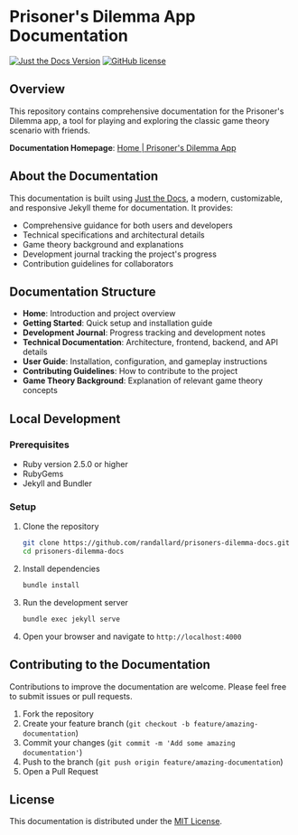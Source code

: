 # Prisoner's Dilemma App Documentation

[![Just the Docs Version](https://img.shields.io/gem/v/just-the-docs)](https://github.com/just-the-docs/just-the-docs)
[![GitHub license](https://img.shields.io/github/license/randallard/prisoners-dilemma-docs)](https://github.com/randallard/prisoners-dilemma-docs/blob/main/LICENSE)

## Overview

This repository contains comprehensive documentation for the Prisoner's Dilemma app, a tool for playing and exploring the classic game theory scenario with friends.

**Documentation Homepage**: [Home | Prisoner's Dilemma App](https://randallard.github.io/prisoners-dilemma-docs/)

## About the Documentation

This documentation is built using [Just the Docs](https://just-the-docs.github.io/just-the-docs/), a modern, customizable, and responsive Jekyll theme for documentation. It provides:

- Comprehensive guidance for both users and developers
- Technical specifications and architectural details
- Game theory background and explanations
- Development journal tracking the project's progress
- Contribution guidelines for collaborators

## Documentation Structure

- **Home**: Introduction and project overview
- **Getting Started**: Quick setup and installation guide
- **Development Journal**: Progress tracking and development notes
- **Technical Documentation**: Architecture, frontend, backend, and API details
- **User Guide**: Installation, configuration, and gameplay instructions
- **Contributing Guidelines**: How to contribute to the project
- **Game Theory Background**: Explanation of relevant game theory concepts

## Local Development

### Prerequisites

- Ruby version 2.5.0 or higher
- RubyGems
- Jekyll and Bundler

### Setup

1. Clone the repository
   ```bash
   git clone https://github.com/randallard/prisoners-dilemma-docs.git
   cd prisoners-dilemma-docs
   ```

2. Install dependencies
   ```bash
   bundle install
   ```

3. Run the development server
   ```bash
   bundle exec jekyll serve
   ```

4. Open your browser and navigate to `http://localhost:4000`

## Contributing to the Documentation

Contributions to improve the documentation are welcome. Please feel free to submit issues or pull requests.

1. Fork the repository
2. Create your feature branch (`git checkout -b feature/amazing-documentation`)
3. Commit your changes (`git commit -m 'Add some amazing documentation'`)
4. Push to the branch (`git push origin feature/amazing-documentation`)
5. Open a Pull Request

## License

This documentation is distributed under the [MIT License](LICENSE).